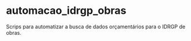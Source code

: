 # automacao_idrgp_obras
Scrips para automatizar a busca de dados orçamentários para o IDRGP de obras.

